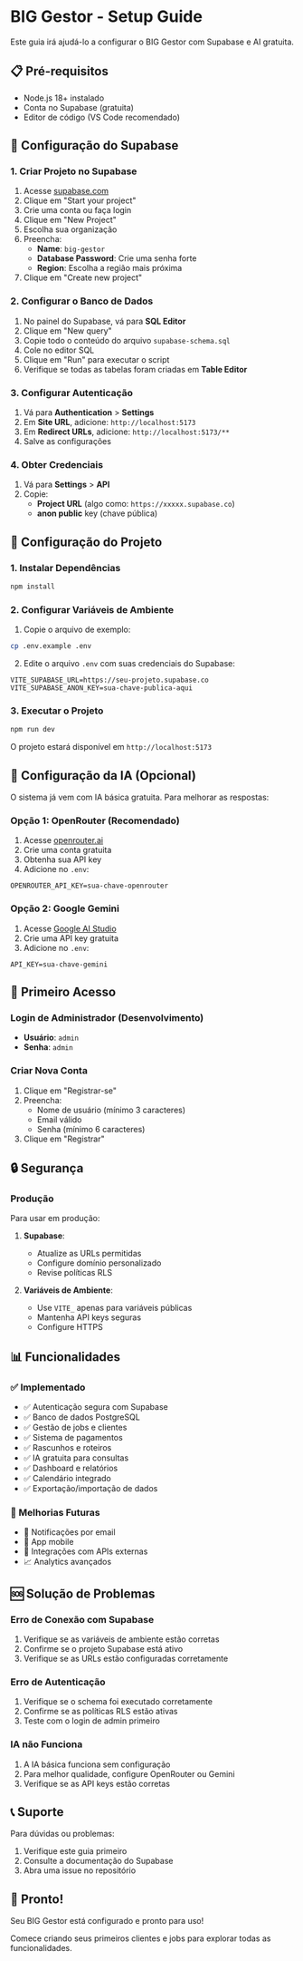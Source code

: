 # BIG Gestor - Setup Guide

Este guia irá ajudá-lo a configurar o BIG Gestor com Supabase e AI gratuita.

## 📋 Pré-requisitos

- Node.js 18+ instalado
- Conta no Supabase (gratuita)
- Editor de código (VS Code recomendado)

## 🚀 Configuração do Supabase

### 1. Criar Projeto no Supabase

1. Acesse [supabase.com](https://supabase.com)
2. Clique em "Start your project"
3. Crie uma conta ou faça login
4. Clique em "New Project"
5. Escolha sua organização
6. Preencha:
   - **Name**: `big-gestor`
   - **Database Password**: Crie uma senha forte
   - **Region**: Escolha a região mais próxima
7. Clique em "Create new project"

### 2. Configurar o Banco de Dados

1. No painel do Supabase, vá para **SQL Editor**
2. Clique em "New query"
3. Copie todo o conteúdo do arquivo `supabase-schema.sql`
4. Cole no editor SQL
5. Clique em "Run" para executar o script
6. Verifique se todas as tabelas foram criadas em **Table Editor**

### 3. Configurar Autenticação

1. Vá para **Authentication** > **Settings**
2. Em **Site URL**, adicione: `http://localhost:5173`
3. Em **Redirect URLs**, adicione: `http://localhost:5173/**`
4. Salve as configurações

### 4. Obter Credenciais

1. Vá para **Settings** > **API**
2. Copie:
   - **Project URL** (algo como: `https://xxxxx.supabase.co`)
   - **anon public** key (chave pública)

## 🔧 Configuração do Projeto

### 1. Instalar Dependências

```bash
npm install
```

### 2. Configurar Variáveis de Ambiente

1. Copie o arquivo de exemplo:
```bash
cp .env.example .env
```

2. Edite o arquivo `.env` com suas credenciais do Supabase:
```env
VITE_SUPABASE_URL=https://seu-projeto.supabase.co
VITE_SUPABASE_ANON_KEY=sua-chave-publica-aqui
```

### 3. Executar o Projeto

```bash
npm run dev
```

O projeto estará disponível em `http://localhost:5173`

## 🤖 Configuração da IA (Opcional)

O sistema já vem com IA básica gratuita. Para melhorar as respostas:

### Opção 1: OpenRouter (Recomendado)
1. Acesse [openrouter.ai](https://openrouter.ai)
2. Crie uma conta gratuita
3. Obtenha sua API key
4. Adicione no `.env`:
```env
OPENROUTER_API_KEY=sua-chave-openrouter
```

### Opção 2: Google Gemini
1. Acesse [Google AI Studio](https://makersuite.google.com/app/apikey)
2. Crie uma API key gratuita
3. Adicione no `.env`:
```env
API_KEY=sua-chave-gemini
```

## 👤 Primeiro Acesso

### Login de Administrador (Desenvolvimento)
- **Usuário**: `admin`
- **Senha**: `admin`

### Criar Nova Conta
1. Clique em "Registrar-se"
2. Preencha:
   - Nome de usuário (mínimo 3 caracteres)
   - Email válido
   - Senha (mínimo 6 caracteres)
3. Clique em "Registrar"

## 🔒 Segurança

### Produção
Para usar em produção:

1. **Supabase**:
   - Atualize as URLs permitidas
   - Configure domínio personalizado
   - Revise políticas RLS

2. **Variáveis de Ambiente**:
   - Use `VITE_` apenas para variáveis públicas
   - Mantenha API keys seguras
   - Configure HTTPS

## 📊 Funcionalidades

### ✅ Implementado
- ✅ Autenticação segura com Supabase
- ✅ Banco de dados PostgreSQL
- ✅ Gestão de jobs e clientes
- ✅ Sistema de pagamentos
- ✅ Rascunhos e roteiros
- ✅ IA gratuita para consultas
- ✅ Dashboard e relatórios
- ✅ Calendário integrado
- ✅ Exportação/importação de dados

### 🔄 Melhorias Futuras
- 📧 Notificações por email
- 📱 App mobile
- 🔗 Integrações com APIs externas
- 📈 Analytics avançados

## 🆘 Solução de Problemas

### Erro de Conexão com Supabase
1. Verifique se as variáveis de ambiente estão corretas
2. Confirme se o projeto Supabase está ativo
3. Verifique se as URLs estão configuradas corretamente

### Erro de Autenticação
1. Verifique se o schema foi executado corretamente
2. Confirme se as políticas RLS estão ativas
3. Teste com o login de admin primeiro

### IA não Funciona
1. A IA básica funciona sem configuração
2. Para melhor qualidade, configure OpenRouter ou Gemini
3. Verifique se as API keys estão corretas

## 📞 Suporte

Para dúvidas ou problemas:
1. Verifique este guia primeiro
2. Consulte a documentação do Supabase
3. Abra uma issue no repositório

## 🎉 Pronto!

Seu BIG Gestor está configurado e pronto para uso! 

Comece criando seus primeiros clientes e jobs para explorar todas as funcionalidades.

